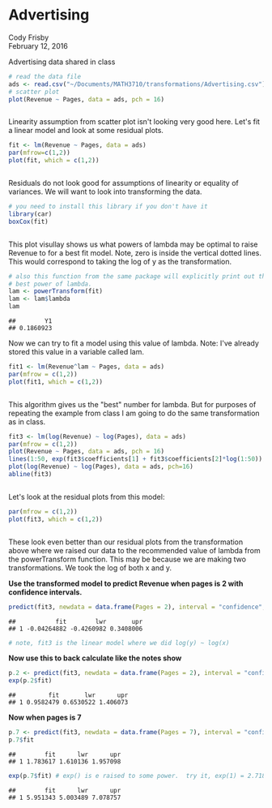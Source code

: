 # Advertising
Cody Frisby  
February 12, 2016  

Advertising data shared in class


```r
# read the data file
ads <- read.csv("~/Documents/MATH3710/transformations/Advertising.csv")
# scatter plot
plot(Revenue ~ Pages, data = ads, pch = 16)
```

<img src="advertising_files/figure-html/unnamed-chunk-1-1.png" title="" alt="" style="display: block; margin: auto;" />

Linearity assumption from scatter plot isn't looking very good here.  Let's fit a linear model and look at some residual plots.


```r
fit <- lm(Revenue ~ Pages, data = ads)
par(mfrow=c(1,2))
plot(fit, which = c(1,2))
```

<img src="advertising_files/figure-html/unnamed-chunk-2-1.png" title="" alt="" style="display: block; margin: auto;" />

Residuals do not look good for assumptions of linearity or equality of variances.  We will want to look into transforming the data.


```r
# you need to install this library if you don't have it
library(car)
boxCox(fit)
```

<img src="advertising_files/figure-html/unnamed-chunk-3-1.png" title="" alt="" style="display: block; margin: auto;" />

This plot visullay shows us what powers of lambda may be optimal to raise Revenue to for a best fit model.  Note, zero is inside the vertical dotted lines.  This would correspond to taking the log of y as the transformation.


```r
# also this function from the same package will explicitly print out the 
# best power of lambda.
lam <- powerTransform(fit)
lam <- lam$lambda
lam
```

```
##        Y1 
## 0.1860923
```

Now we can try to fit a model using this value of lambda.  Note: I've already stored this value in a variable called lam.


```r
fit1 <- lm(Revenue^lam ~ Pages, data = ads)
par(mfrow = c(1,2))
plot(fit1, which = c(1,2))
```

<img src="advertising_files/figure-html/unnamed-chunk-5-1.png" title="" alt="" style="display: block; margin: auto;" />

This algorithm gives us the "best" number for lambda.  But for purposes of repeating the example from class I am going to do the same transformation as in class.


```r
fit3 <- lm(log(Revenue) ~ log(Pages), data = ads)
par(mfrow = c(1,2))
plot(Revenue ~ Pages, data = ads, pch = 16)
lines(1:50, exp(fit3$coefficients[1] + fit3$coefficients[2]*log(1:50)), col=2)
plot(log(Revenue) ~ log(Pages), data = ads, pch=16)
abline(fit3)
```

<img src="advertising_files/figure-html/unnamed-chunk-6-1.png" title="" alt="" style="display: block; margin: auto;" />


Let's look at the residual plots from this model:


```r
par(mfrow = c(1,2))
plot(fit3, which = c(1,2))
```

<img src="advertising_files/figure-html/unnamed-chunk-7-1.png" title="" alt="" style="display: block; margin: auto;" />

These look even better than our residual plots from the transformation above where we raised our data to the recommended value of lambda from the powerTransform function.  This may be because we are making two transformations.  We took the log of both x and y.  

**Use the transformed model to predict Revenue when pages is 2 with confidence intervals.**

```r
predict(fit3, newdata = data.frame(Pages = 2), interval = "confidence", se.fit = T)$fit
```

```
##           fit        lwr       upr
## 1 -0.04264882 -0.4260982 0.3408006
```

```r
# note, fit3 is the linear model where we did log(y) ~ log(x)
```

**Now use this to back calculate like the notes show**


```r
p.2 <- predict(fit3, newdata = data.frame(Pages = 2), interval = "confidence", se.fit = T)
exp(p.2$fit)
```

```
##         fit       lwr      upr
## 1 0.9582479 0.6530522 1.406073
```

**Now when pages is 7**

```r
p.7 <- predict(fit3, newdata = data.frame(Pages = 7), interval = "confidence", se.fit = T)
p.7$fit
```

```
##        fit      lwr      upr
## 1 1.783617 1.610136 1.957098
```

```r
exp(p.7$fit) # exp() is e raised to some power.  try it, exp(1) = 2.718282
```

```
##        fit      lwr      upr
## 1 5.951343 5.003489 7.078757
```

